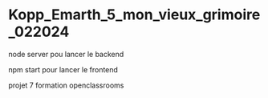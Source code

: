 # Kopp_Emarth_5_mon_vieux_grimoire_022024

node server pou lancer le backend

npm start pour lancer le frontend


projet 7 formation openclassrooms
